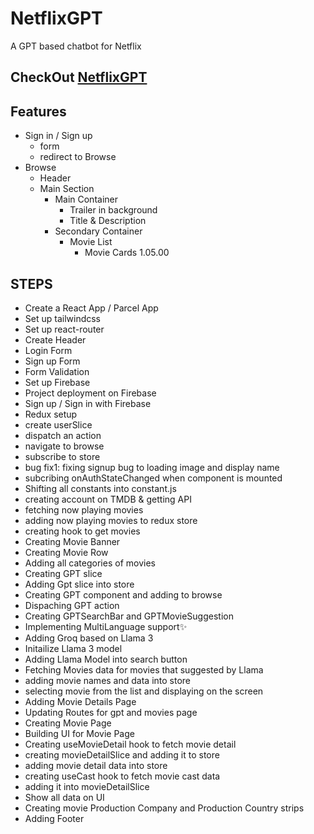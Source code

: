 # NetflixGPT
A GPT based chatbot for Netflix

## CheckOut [NetflixGPT](https://netflixgpt-ec55f.web.app)
## Features
- Sign in / Sign up
    - form
    - redirect to Browse
- Browse
    - Header
    - Main Section
        - Main Container
            - Trailer in background
            - Title & Description
        - Secondary Container
            - Movie List
                - Movie Cards
1.05.00

## STEPS
- Create a React App / Parcel App
- Set up tailwindcss
- Set up react-router
- Create Header
- Login Form
- Sign up Form
- Form Validation
- Set up Firebase
- Project deployment on Firebase
- Sign up / Sign in with Firebase
- Redux setup
- create userSlice
- dispatch an action
- navigate to browse
- subscribe to store
- bug fix1: fixing signup bug to loading image and display name
- subcribing onAuthStateChanged when component is mounted
- Shifting all constants into constant.js
- creating account on TMDB & getting API
- fetching now playing movies
- adding now playing movies to redux store
- creating hook to get movies
- Creating Movie Banner
- Creating Movie Row
- Adding all categories of movies
- Creating GPT slice
- Adding Gpt slice into store
- Creating GPT component and adding to browse
- Dispaching GPT action
- Creating GPTSearchBar and GPTMovieSuggestion
- Implementing MultiLanguage support✨
- Adding Groq based on Llama 3
- Initailize Llama 3 model
- Adding Llama Model into search button
- Fetching Movies data for movies that suggested by Llama
- adding movie names and data into store
- selecting movie from the list and displaying on the screen
- Adding Movie Details Page
- Updating Routes for gpt and movies page
- Creating Movie Page
- Building UI for Movie Page
- Creating useMovieDetail hook to fetch movie detail
- creating movieDetailSlice and adding it to store
- adding movie detail data into store
- creating useCast hook to fetch movie cast data
- adding it into movieDetailSlice
- Show all data on UI
- Creating movie Production Company and Production Country strips
- Adding Footer